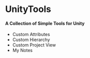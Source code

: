# UnityTools #
#### A Collection of Simple Tools for Unity ####

* Custom Attributes
* Custom Hierarchy
* Custom Project View
* My Notes